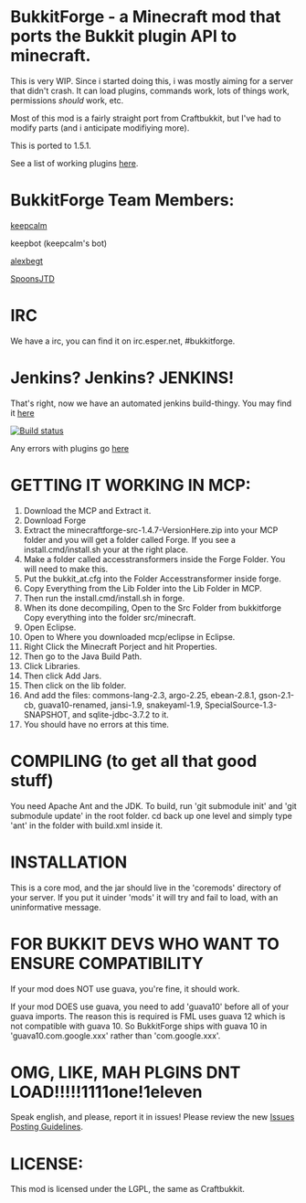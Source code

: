 BukkitForge - a Minecraft mod that ports the Bukkit plugin API to minecraft.
===================================

 
This is very WIP. Since i started doing this, i was mostly aiming for a server that didn't crash.
It can load plugins, commands work, lots of things work, permissions *should* work, etc.

Most of this mod is a fairly straight port from Craftbukkit, but I've had to modify parts
(and i anticipate modifiying more).

This is ported to 1.5.1.

See a list of working plugins [here](https://github.com/keepcalm/BukkitForge/wiki/Working-plugins-page).

BukkitForge Team Members:
================
<a href="https://github.com/keepcalm">keepcalm</a>

keepbot (keepcalm's bot)

<a href="https://github.com/alexbegt">alexbegt</a>  

<a href="https://github.com/SpoonsJTD">SpoonsJTD</a>


IRC
===============
We have a irc, you can find it on irc.esper.net, #bukkitforge.

Jenkins? Jenkins? JENKINS!
==========================

That's right, now we have an automated jenkins build-thingy.
You may find it [here](http://build.technicpack.net/job/BukkitForge)

[![Build status](http://build.technicpack.net/job/BukkitForge/badge/icon)](http://build.technicpack.net/job/BukkitForge/)

Any errors with plugins go [here](https://github.com/Bukkit-Forge-Plugins/Bukkit-Forge-Plugin-Errors)

GETTING IT WORKING IN MCP:
=========================

1. Download the MCP and Extract it.
2. Download Forge
3. Extract the minecraftforge-src-1.4.7-VersionHere.zip into your MCP folder and you will get a folder called Forge. If you see a install.cmd/install.sh your at the right place.
4. Make a folder called accesstransformers inside the Forge Folder. You will need to make this.
5. Put the bukkit_at.cfg into the Folder Accesstransformer inside forge.
6. Copy Everything from the Lib Folder into the Lib Folder in MCP.
7. Then run the install.cmd/install.sh in forge.
8. When its done decompiling, Open to the Src Folder from bukkitforge Copy everything into the folder src/minecraft.
9. Open Eclipse.
10. Open to Where you downloaded mcp/eclipse in Eclipse.
11. Right Click the Minecraft Porject and hit Properties.
12. Then go to the Java Build Path.
13. Click Libraries.
14. Then click Add Jars.
15. Then click on the lib folder.
16. And add the files: commons-lang-2.3, argo-2.25, ebean-2.8.1, gson-2.1-cb, guava10-renamed, jansi-1.9, snakeyaml-1.9, SpecialSource-1.3-SNAPSHOT, and sqlite-jdbc-3.7.2 to it.
17. You should have no errors at this time.


COMPILING (to get all that good stuff)
=======================

You need Apache Ant and the JDK. To build, run 'git submodule init' and 'git submodule update' in the root folder.
cd back up one level and simply type 'ant' in the folder with build.xml inside it.

INSTALLATION
=======================
This is a core mod, and the jar should live in the 'coremods' directory of your server. If you put it uinder 'mods' it will try and fail to load, with an uninformative message.

FOR BUKKIT DEVS WHO WANT TO ENSURE COMPATIBILITY
===============================================

If your mod does NOT use guava, you're fine, it should work.

If your mod DOES use guava, you need to add 'guava10' before all of your guava imports.
The reason this is required is FML uses guava 12 which is not compatible with guava 10.
So BukkitForge ships with guava 10 in 'guava10.com.google.xxx' rather than 'com.google.xxx'.

OMG, LIKE, MAH PLGINS DNT LOAD!!!!!1111one!1eleven
==========================================

Speak english, and please, report it in issues!
Please review the new [Issues Posting Guidelines](https://github.com/keepcalm/BukkitForge/wiki/Issue-Posting-Guidelines).

LICENSE:
========
 
This mod is licensed under the LGPL, the same as Craftbukkit.
 
